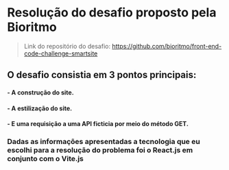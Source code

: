# Resolução do desafio proposto pela Bioritmo
> Link do repositório do desafio: https://github.com/bioritmo/front-end-code-challenge-smartsite

## O desafio consistia em 3 pontos principais:
  #### - A construção do site.
  #### - A estilização do site.
  #### - E uma requisição a uma API ficticia por meio do método GET.

### Dadas as informações apresentadas a tecnologia que eu escolhi para a resolução do problema foi o React.js em conjunto com o Vite.js
